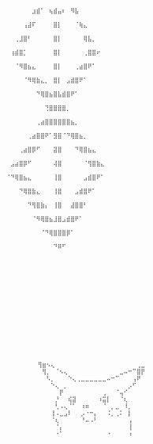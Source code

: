                                                       ⠀⠀⠀⠀⠀⠀⠀⠀⠀⠀⠀⠀⠀⠀⠀⠀⠀⠀⠀⠀⠀⠀⠀
                                                      ⠀⠀⠀⠀⠀⠀⣰⣾⠁⠀⢦⣾⣤⠆⠀⠻⣧⠀⠀⠀⠀⠀⠀
                                                      ⠀⠀⠀⠀⢠⣼⠏⠀⠀⠀⠀⣿⡇⠀⠀⠀⠈⢷⣄⠀⠀⠀⠀
                                                      ⠀⠀⢀⣸⣿⠃⠀⠀⠀⠀⠀⣿⡇⠀⠀⠀⠀⠀⢿⣧⡀⠀⠀
                                                      ⠀⢰⣾⣿⡁⠀⠀⠀⠀⠀⠀⣿⡇⠀⠀⠀⠀⠀⢀⣿⣿⠖⠀
                                                      ⠀⠀⠈⠻⣿⣦⣄⠀⠀⠀⠀⣿⡇⠀⠀⠀⢀⣴⣿⠟⠁⠀⠀
                                                      ⠀⠀⠀⠀⠈⠻⢿⣷⣄⡀⠀⣿⡇⠀⣠⣾⣿⠟⠁⠀⠀⠀⠀
                                                      ⠀⠀⠀⠀⠀⠀⠀⠙⢿⣿⣦⣿⣧⣾⣿⠟⠁⠀⠀⠀⠀⠀⠀
                                                      ⠀⠀⠀⠀⠀⠀⠀⠀⠀⢙⣿⣿⣿⣿⡀⠀⠀⠀⠀⠀⠀⠀⠀
                                                      ⠀⠀⠀⠀⠀⠀⠀⢀⣴⣿⣿⣿⣿⣿⣿⣦⡀⠀⠀⠀⠀⠀⠀
                                                      ⠀⠀⠀⠀⠀⢀⣴⣿⣿⠟⠁⣻⣿⠈⠙⢿⣿⣦⡀⠀⠀⠀⠀
                                                      ⠀⠀⠀⢀⣴⣿⡿⠋⠀⠀⠀⣽⣿⠀⠀⠀⠙⢿⣿⣦⣄⠀⠀
                                                      ⠀⣠⣴⣿⡿⠋⠀⠀⠀⠀⠀⢼⣿⠀⠀⠀⠀⠀⠈⢻⣿⣷⣄
                                                      ⠈⠙⢿⣿⣦⣄⠀⠀⠀⠀⠀⢸⣿⠀⠀⠀⠀⠀⣠⣾⣿⠟⠁
                                                      ⠀⠀⠀⠙⢿⣿⣷⣄⠀⠀⠀⢸⣿⠀⠀⠀⣠⣾⣿⠟⠁⠀⠀
                                                      ⠀⠀⠀⠀⠀⠙⢻⣿⣷⡄⠀⢸⣿⠀⠀⣼⣿⣿⠃⠀⠀⠀⠀
                                                      ⠀⠀⠀⠀⠀⠀⠈⠻⢿⣿⣦⣸⣿⣠⣾⣿⠟⠁⠀⠀⠀⠀⠀
                                                      ⠀⠀⠀⠀⠀⠀⠀⠀⠈⠙⢿⣿⣿⣿⡿⠁⠀⠀⠀⠀⠀⠀⠀
                                                      ⠀⠀⠀⠀⠀⠀⠀⠀⠀⠀⠀⠙⠿⠋⠀⠀⠀⠀⠀⠀⠀⠀⠀         
             
             
             
             
             
             
             
             
             
             
             
             
             
             
             
             
             ⢻⣶⠢⢄⠀⠀⠀⠀⠀⠀⠀⠀⠀⠀⠀⠀⠀⠀⠀⠀⠀⠀⠀⢀⣀
             ⠀⢻⡀⠀⠈⠢⢄⠀⠀⠀⠀⠀⠀⠀⠀⠀⠀⠀⠀⣀⠤⠒⠉⣿⡟
             ⠀⠀⠣⡀⠀⠀⠀⠑⢄⢀⣀⣀⣀⣀⣀⣀⠤⠒⠉⠀⠀⠀⢠⠟⠀
             ⠀⠀⠀⠑⢄⠀⡀⠀⠀⠀⠀⠀⠀⠀⠀⠀⠀⠀⠀⠀⠀⡠⠋⠀⠀
             ⠀⠀⠀⠀⠀⡟⠀⠀⠀⠀⠀⠀⠀⠀⠀⢀⠀⠀⠈⢤⠊⠀⠀⠀⠀
             ⠀⠀⠀⠀⡘⠀⠀⢮⣽⠀⠀⠀⠀⠀⠰⣭⡇⠀⠀⠈⢆⠀⠀⠀⠀
             ⠀⠀⠀⠀⢃⠠⢄⠈⠁⠀⠰⠶⠀⠀⠀⠈⠀⡀⣀⠀⠸⡀⠀⠀⠀
             ⠀⠀⠀⢸⠠⣀⣠⠇⠀⠀⡠⠐⠒⡄⠀⠀⠨⡀⢀⠅⠀⡇⠀⠀⠀
             ⠀⠀⠀⠈⢆⠀⠀⠀⠀⠀⠘⠤⠠⠃⠀⠀⠀⠀⠀⠀⠀⢠⠀⠀⠀
             ⠀⠀⠀⠀⠈⡄⠀⠀⠀⠀⠀⠀⠀⠀⠀⠀⠀⠀⠀⠀⠀⢸⠀⠀⠀
             ⠀⠀⠀⠀⠐⠁⠀⠀⠀⠀⠀⠀⠀⠀⠀⠀⠐⠀⠀⠀⠀⠰⠀⠀⠀

<!--
**MatheusMbs2008/MatheusMbs2008** is a ✨ _special_ ✨ repository because its `README.md` (this file) appears on your GitHub profile.

Here are some ideas to get you started:

- 🔭 I’m currently working on ...
- 🌱 I’m currently learning ...
- 👯 I’m looking to collaborate on ...
- 🤔 I’m looking for help with ...
- 💬 Ask me about ...
- 📫 How to reach me: ...
- 😄 Pronouns: ...
- ⚡ Fun fact: ...
-->
